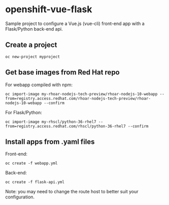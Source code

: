 # openshift-vue-flask

Sample project to configure a Vue.js (vue-cli) front-end app with a Flask/Python back-end api.

## Create a project

```
oc new-project myproject
```

## Get base images from Red Hat repo

For webapp compiled with npm:

```
oc import-image my-rhoar-nodejs-tech-preview/rhoar-nodejs-10-webapp --from=registry.access.redhat.com/rhoar-nodejs-tech-preview/rhoar-nodejs-10-webapp --confirm
```

For Flask/Python:

```
oc import-image my-rhscl/python-36-rhel7 --from=registry.access.redhat.com/rhscl/python-36-rhel7 --confirm
```

## Install apps from .yaml files

Front-end: 

```
oc create -f webapp.yml
```

Back-end:

```
oc create -f flask-api.yml
```

Note: you may need to change the route host to better suit your configuration.
